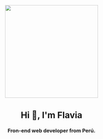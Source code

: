 <div id="header" align="center">
    <img src="https://media.giphy.com/media/W4IY7zQdRh7Ow/giphy.gif" width="300">
    <h1 align="center">Hi 👋, I'm Flavia</h1>
    <h3 align="center">Fron-end web developer from Perú.</h3>
</div>
